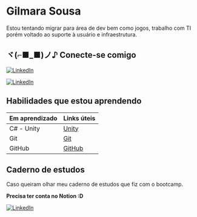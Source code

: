 # Gilmara Sousa  

Estou tentando migrar para área de dev bem como jogos, trabalho com TI porém voltado ao suporte à usuário e infraestrutura.
## ヾ(⌐■_■)ノ♪ Conecte-se comigo

[![LinkedIn](https://img.shields.io/badge/LinkedIn-blue?style=for-the-badge&logo=linkedin&logoColor=fff)](https://www.linkedin.com/in/gilmara-sousa-754618133/)

[![LinkedIn](https://img.shields.io/badge/MEU_PERFIL_NA_DIO-blue?style=for-the-badge&logo=Dio&logoColor=0E76A8)](https://www.dio.me/users/sousagil/)

## Habilidades que estou aprendendo

| Em aprendizado | Links úteis |
|-------|---------|
C# - Unity | [Unity](https://unity.com/pt)
Git | [Git](https://git-scm.com/)
GitHub | [GitHub](https://github.com/)

## Caderno de estudos

Caso queiram olhar meu caderno de estudos que fiz com o bootcamp.

**Precisa ter conta no Notion :D**  

[![LinkedIn](https://img.shields.io/badge/CADERNO_DE_ESTUDOS-blue?style=for-the-badge&logo=Dio&logoColor=0E76A8)](https://www.notion.so/gil-dio/Caderno-de-Estudos-fac3653c7c724b3a86d80547c8025999?pvs=4)